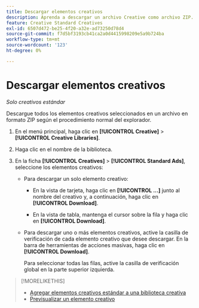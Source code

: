 ```yaml
---
title: Descargar elementos creativos
description: Aprenda a descargar un archivo Creative como archivo ZIP.
feature: Creative Standard Creatives
exl-id: 6507d472-be25-4f20-a32e-ad73250d78d4
source-git-commit: f7d5bf3193cb41ca2a0d4415998209e5a9b724ba
workflow-type: tm+mt
source-wordcount: '123'
ht-degree: 0%

---
```


# Descargar elementos creativos

*Solo creativos estándar*

Descargue todos los elementos creativos seleccionados en un archivo en formato ZIP según el procedimiento normal del explorador.

1. En el menú principal, haga clic en **[!UICONTROL Creative]** > **[!UICONTROL Creative Libraries]**.

1. Haga clic en el nombre de la biblioteca.

1. En la ficha **[!UICONTROL Creatives]** > **[!UICONTROL Standard Ads]**, seleccione los elementos creativos:

   * Para descargar un solo elemento creativo:

      * En la vista de tarjeta, haga clic en **[!UICONTROL ...]** junto al nombre del creativo y, a continuación, haga clic en **[!UICONTROL Download]**.

      * En la vista de tabla, mantenga el cursor sobre la fila y haga clic en **[!UICONTROL Download]**.

   * Para descargar uno o más elementos creativos, active la casilla de verificación de cada elemento creativo que desee descargar. En la barra de herramientas de acciones masivas, haga clic en **[!UICONTROL Download]**.

     Para seleccionar todas las filas, active la casilla de verificación global en la parte superior izquierda.

>[!MORELIKETHIS]
>
>* [Agregar elementos creativos estándar a una biblioteca creativa](creative-add-standard.md)
>* [Previsualizar un elemento creativo](creative-preview.md)
